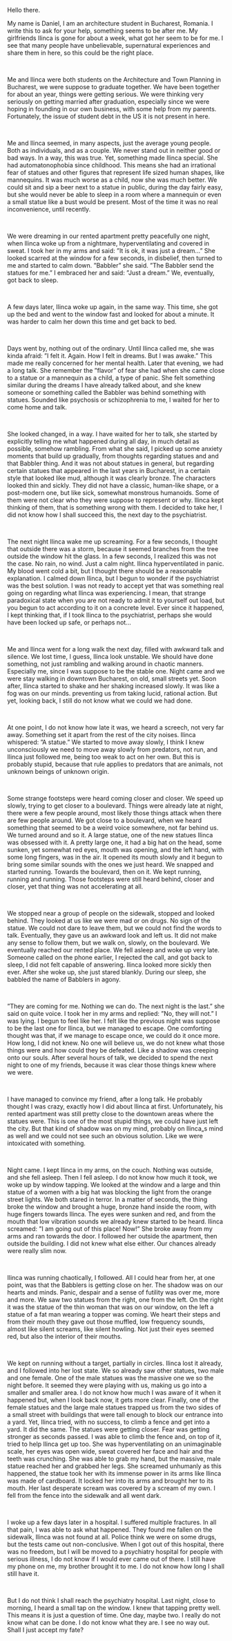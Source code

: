 Hello there.

My name is Daniel, I am an architecture student in Bucharest, Romania. I write this to ask for your help, something seems to be after me. My girlfriends Ilinca is gone for about a week, what got her seem to be for me. I see that many people have unbelievable, supernatural experiences and share them in here, so this could be the right place.

&#x200B;

Me and Ilinca were both students on the Architecture and Town Planning in Bucharest, we were suppose to graduate together. We have been together for about an year, things were getting serious. We were thinking very seriously on getting married after graduation, especially since we were hoping in founding in our own business, with some help from my parents. Fortunately, the issue of student debt in the US it is not present in here.

&#x200B;

Me and Ilinca seemed, in many aspects, just the average young people. Both as individuals, and as a couple. We never stand out in neither good or bad ways. In a way, this was true. Yet, something made Ilinca special. She had automatonophobia since childhood. This means she had an irrational fear of statues and other figures that represent life sized human shapes, like mannequins. It was much worse as a child, now she was much better. We could sit and sip a beer next to a statue in public, during the day fairly easy, but she would never be able to sleep in a room where a mannequin or even a small statue like a bust would be present. Most of the time it was no real inconvenience, until recently.

&#x200B;

We were dreaming in our rented apartment pretty peacefully one night, when Ilinca woke up from a nightmare, hyperventilating and covered in sweat. I took her in my arms and said: ”It is ok, it was just a dream...” She looked scarred at the window for a few seconds, in disbelief, then turned to me and started to calm down. ”Babbler” she said. ”The Babbler send the statues for me.” I embraced her and said: ”Just a dream.”  We, eventually, got back to sleep.

&#x200B;

A few days later, Ilinca woke up again, in the same way. This time, she got up the bed and went to the window fast and looked for about a minute. It was harder to calm her down this time and get back to bed.

&#x200B;

Days went by, nothing out of the ordinary. Until Ilinca called me, she was kinda afraid: ”I felt it. Again. How I felt in dreams. But I was awake.”  This made me really concerned for her mental health. Later that evening, we had a long talk. She remember the ”flavor” of fear she had when she came close to a statue or a mannequin as a child, a type of panic. She felt something similar during the dreams I have already talked about, and she knew someone or something called the Babbler was behind something with statues. Sounded like psychosis or schizophrenia to me, I waited for her to come home and talk.

&#x200B;

She looked changed, in a way. I have waited for her to talk, she started by explicitly telling me what happened during all day, in much detail as possible, somehow rambling. From what she said, I picked up some anxiety moments that build up gradually, from thoughts regarding statues and and that Babbler thing. And it was not about statues in general, but regarding certain statues that appeared in the last years in Bucharest, in a certain style that looked like mud, although it was clearly bronze. The characters looked thin and sickly. They did not have a classic, human-like shape, or a post-modern one, but like sick, somewhat monstrous humanoids. Some of them were not clear who they were suppose to represent or why. Ilinca kept thinking of them, that is something wrong with them. I decided to take her, I did not know how I shall succeed this, the next day to the psychiatrist.

&#x200B;

The next night Ilinca wake me up screaming. For a few seconds, I thought that outside there was a storm, because it seemed branches from the tree outside the window hit the glass. In a few seconds, I realized this was not the case. No rain, no wind. Just a calm night. Ilinca hyperventilated in panic. My blood went cold a bit, but I thought there should be a reasonable explanation. I calmed down Ilinca, but I begun to wonder if the psychiatrist was the best solution. I was not ready to accept yet that was something real going on regarding what Ilinca was experiencing. I mean, that strange paradoxical state when you are not ready to admit it to yourself out load, but you begun to act according to it on a concrete level. Ever since it happened, I kept thinking that, if I took Ilinca to the psychiatrist, perhaps she would have been locked up safe, or perhaps not...

&#x200B;

Me and Ilinca went for a long walk the next day, filled with awkward talk and silence. We lost time, I guess, Ilinca look unstable. We should have done something, not just rambling and walking around in chaotic manners. Especially me, since I was suppose to be the stable one. Night came and we were stay walking in downtown Bucharest, on old, small streets yet. Soon after, Ilinca started to shake and her shaking increased slowly. It was like a fog was on our minds. preventing us from taking lucid, rational action. But yet, looking back, I still do not know what we could we had done.

&#x200B;

At one point, I do not know how late it was, we heard a screech, not very far away. Something set it apart from the rest of the city noises. Ilinca whispered: ”A statue.” We started to move away slowly, I think I knew unconsciously we need to move away slowly from predators, not run, and Ilinca just followed me, being too weak to act on her own. But this is probably stupid, because that rule applies to predators that are animals, not unknown beings of unknown origin.

&#x200B;

Some strange footsteps were heard coming closer and closer. We speed up slowly, trying to get closer to a boulevard. Things were already late at night, there were a few people around, most likely those things attack when there are few people around. We got close to a boulevard, when we heard something that seemed to be a weird voice somewhere, not far behind us. We turned around and so it. A large statue, one of the new statues Ilinca was obsessed with it. A pretty large one, it had a big hat on the head, some sunken, yet somewhat red eyes, mouth was opening, and the left hand, with some long fingers, was in the air. It opened its mouth slowly and it begun to bring some similar sounds with the ones we just heard. We snapped and started running. Towards the boulevard, then on it. We kept running, running and running. Those footsteps were still heard behind, closer and closer, yet that thing was not accelerating at all.

&#x200B;

We stopped near a group of people on the sidewalk, stopped and looked behind. They looked at us like we were mad or on drugs. No sign of the statue. We could not dare to leave them, but we could not find the words to talk. Eventually, they gave us an awkward look and left us. It did not make any sense to follow them, but we walk on, slowly, on the boulevard. We eventually reached our rented place. We fell asleep and woke up very late. Someone called on the phone earlier, I rejected the call, and got back to sleep, I did not felt capable of answering. Ilinca looked more sickly then ever. After she woke up, she just stared blankly. During our sleep, she babbled the name of Babblers in agony.

&#x200B;

”They are coming for me. Nothing we can do. The next night is the last.” she said on quite voice. I took her in my arms and replied: ”No, they will not.” I was lying. I begun to feel like her. I felt like the previous night was suppose to be the last one for Ilinca, but we managed to escape. One comforting thought was that, if we manage to escape once, we could do it once more. How long, I did not knew. No one will believe us, we do not knew what those things were and how could they be defeated. Like a shadow was creeping onto our souls. After several hours of talk, we decided to spend the next night to one of my friends, because it was clear those things knew where we were.

&#x200B;

I have managed to convince my friend, after a long talk. He probably thought I was crazy, exactly how I did about Ilinca at first. Unfortunately, his rented apartment was still pretty close to the downtown areas where the statues were. This is one of the most stupid things, we could have just left the city. But that kind of shadow was on my mind, probably on Ilinca„s mind as well and we could not see such an obvious solution. Like we were intoxicated with something.

&#x200B;

Night came. I kept Ilinca in my arms, on the couch. Nothing was outside, and she fell asleep. Then I fell asleep. I do not know how much it took, we woke up by window tapping. We looked at the window and a large and thin statue of a women with a big hat was blocking the light from the orange street lights. We both stared in terror. In a matter of seconds, the thing broke the window and brought a huge, bronze hand inside the room, with huge fingers towards Ilinca. The eyes were sunken and red, and from the mouth that low vibration sounds we already knew started to be heard. Ilinca screamed: ”I am going out of this place! Now!” She broke away from my arms and ran towards the door. I followed her outside the apartment, then outside the building. I did not knew what else either. Our chances already were really slim now.

&#x200B;

Ilinca was running chaotically, I followed. All I could hear from her, at one point, was that the Babblers is getting close on her. The shadow was on our hearts and minds. Panic, despair and a sense of futility was over me, more and more. We saw two statues from the right, one from the left. On the right it was the statue of the thin woman that was on our window, on the left a statue of a fat man wearing a topper was coming. We heart their steps and from their mouth they gave out those muffled, low frequency sounds, almost like silent screams, like silent howling. Not just their eyes seemed red, but also the interior of their mouths.

&#x200B;

We kept on running without a target, partially in circles. Ilinca lost it already, and I followed into her lost state. We so already saw other statues, two male and one female. One of the male statues was the massive one we so the night before. It seemed they were playing with us, making us go into a smaller and smaller area. I do not know how much I was aware of it when it happened but, when I look back now, it gets more clear. Finally, one of the female statues and the large male statues trapped us from the two sides of a small street with buildings that were tall enough to block our entrance into a yard. Yet, Ilinca tried, with no success, to climb a fence and get into a yard. It did the same. The statues were getting closer. Fear was getting stronger as seconds passed. I was able to climb the fence and, on top of it, tried to help Ilinca get up too. She was hyperventilating on an unimaginable scale, her eyes was open wide, sweat covered her face and hair and the teeth was crunching. She was able to grab my hand, but the massive, male statue reached her and grabbed her legs. She screamed unhumanly as this happened, the statue took her with its immense power in its arms like Ilinca was made of cardboard. It locked her into its arms and brought her to its mouth. Her last desperate scream was covered by a scream of my own. I fell from the fence into the sidewalk and all went dark.

&#x200B;

I woke up a few days later in a hospital. I suffered multiple fractures. In all that pain, I was able to ask what happened. They found me fallen on the sidewalk, Ilinca was not found at all. Police think we were on some drugs, but the tests came out non-conclusive. When I got out of this hospital, there was no freedom, but I will be moved to a psychiatry hospital for people with serious illness, I do not know if I would ever came out of there. I still have my phone on me, my brother brought it to me. I do not know how long I shall still have it.

&#x200B;

But I do not think I shall reach the psychiatry hospital. Last night, close to morning, I heard a small tap on the window. I knew that tapping pretty well. This means it is just a question of time. One day, maybe two. I really do not know what can be done. I do not know what they are. I see no way out. Shall I just accept my fate?